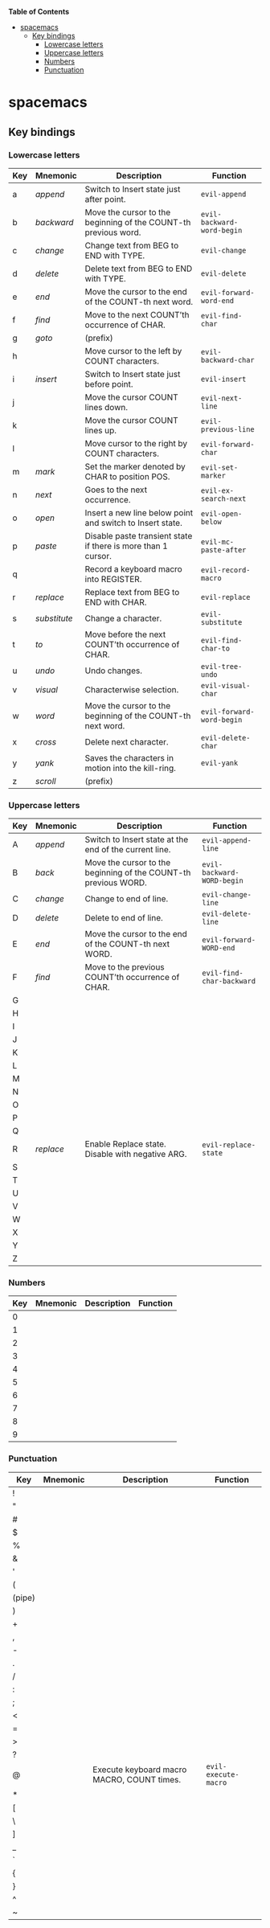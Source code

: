 <!-- markdown-toc start - Don't edit this section. Run M-x markdown-toc-refresh-toc -->
**Table of Contents**

- [spacemacs](#spacemacs)
    - [Key bindings](#key-bindings)
        - [Lowercase letters](#lowercase-letters)
        - [Uppercase letters](#uppercase-letters)
        - [Numbers](#numbers)
        - [Punctuation](#punctuation)

<!-- markdown-toc end -->
# spacemacs

## Key bindings

### Lowercase letters

| Key    | Mnemonic     | Description                                                     | Function                   |
| ------ | --------     | --------------------------------------------------------------- | ------------------------   |
| a      | *append*     | Switch to Insert state just after point.                        | `evil-append`              |
| b      | *backward*   | Move the cursor to the beginning of the COUNT-th previous word. | `evil-backward-word-begin` |
| c      | *change*     | Change text from BEG to END with TYPE.                          | `evil-change`              |
| d      | *delete*     | Delete text from BEG to END with TYPE.                          | `evil-delete`              |
| e      | *end*        | Move the cursor to the end of the COUNT-th next word.           | `evil-forward-word-end`    |
| f      | *find*       | Move to the next COUNT’th occurrence of CHAR.                   | `evil-find-char`           |
| g      | *goto*       | (prefix)                                                        |                            |
| h      |              | Move cursor to the left by COUNT characters.                    | `evil-backward-char`       |
| i      | *insert*     | Switch to Insert state just before point.                       | `evil-insert`              |
| j      |              | Move the cursor COUNT lines down.                               | `evil-next-line`           |
| k      |              | Move the cursor COUNT lines up.                                 | `evil-previous-line`       |
| l      |              | Move cursor to the right by COUNT characters.                   | `evil-forward-char`        |
| m      | *mark*       | Set the marker denoted by CHAR to position POS.                 | `evil-set-marker`          |
| n      | *next*       | Goes to the next occurrence.                                    | `evil-ex-search-next`      |
| o      | *open*       | Insert a new line below point and switch to Insert state.       | `evil-open-below`          |
| p      | *paste*      | Disable paste transient state if there is more than 1 cursor.   | `evil-mc-paste-after`      |
| q      |              | Record a keyboard macro into REGISTER.                          | `evil-record-macro`        |
| r      | *replace*    | Replace text from BEG to END with CHAR.                         | `evil-replace`             |
| s      | *substitute* | Change a character.                                             | `evil-substitute`          |
| t      | *to*         | Move before the next COUNT’th occurrence of CHAR.               | `evil-find-char-to`        |
| u      | *undo*       | Undo changes.                                                   | `evil-tree-undo`           |
| v      | *visual*     | Characterwise selection.                                        | `evil-visual-char`         |
| w      | *word*       | Move the cursor to the beginning of the COUNT-th next word.     | `evil-forward-word-begin`  |
| x      | *cross*      | Delete next character.                                          | `evil-delete-char`         |
| y      | *yank*       | Saves the characters in motion into the kill-ring.              | `evil-yank`                |
| z      | *scroll*     | (prefix)                                                        |                            |

### Uppercase letters

| Key    | Mnemonic  | Description                                                     | Function                   |
| ------ | --------  | --------------------------------------------------------------- | ------------------------   |
| A      | *append*  | Switch to Insert state at the end of the current line.          | `evil-append-line`         |
| B      | *back*    | Move the cursor to the beginning of the COUNT-th previous WORD. | `evil-backward-WORD-begin` |
| C      | *change*  | Change to end of line.                                          | `evil-change-line`         |
| D      | *delete*  | Delete to end of line.                                          | `evil-delete-line`         |
| E      | *end*     | Move the cursor to the end of the COUNT-th next WORD.           | `evil-forward-WORD-end`    |
| F      | *find*    | Move to the previous COUNT’th occurrence of CHAR.               | `evil-find-char-backward`  |
| G      |           |                                                                 |                            |
| H      |           |                                                                 |                            |
| I      |           |                                                                 |                            |
| J      |           |                                                                 |                            |
| K      |           |                                                                 |                            |
| L      |           |                                                                 |                            |
| M      |           |                                                                 |                            |
| N      |           |                                                                 |                            |
| O      |           |                                                                 |                            |
| P      |           |                                                                 |                            |
| Q      |           |                                                                 |                            |
| R      | *replace* | Enable Replace state. Disable with negative ARG.                | `evil-replace-state`       |
| S      |           |                                                                 |                            |
| T      |           |                                                                 |                            |
| U      |           |                                                                 |                            |
| V      |           |                                                                 |                            |
| W      |           |                                                                 |                            |
| X      |           |                                                                 |                            |
| Y      |           |                                                                 |                            |
| Z      |           |                                                                 |                            |

### Numbers

| Key    | Mnemonic   | Description                                                     | Function                 |
| ------ | --------   | --------------------------------------------------------------- | ------------------------ |
| 0      |            |                                                                 |                          |
| 1      |            |                                                                 |                          |
| 2      |            |                                                                 |                          |
| 3      |            |                                                                 |                          |
| 4      |            |                                                                 |                          |
| 5      |            |                                                                 |                          |
| 6      |            |                                                                 |                          |
| 7      |            |                                                                 |                          |
| 8      |            |                                                                 |                          |
| 9      |            |                                                                 |                          |

### Punctuation

| Key    | Mnemonic | Description                                                     | Function                 |
| ------ | -------- | --------------------------------------------------------------- | ------------------------ |
| !      |          |                                                                 |                          |
| "      |          |                                                                 |                          |
| #      |          |                                                                 |                          |
| $      |          |                                                                 |                          |
| %      |          |                                                                 |                          |
| &      |          |                                                                 |                          |
| '      |          |                                                                 |                          |
| (      |          |                                                                 |                          |
| (pipe) |          |                                                                 |                          |
| )      |          |                                                                 |                          |
| +      |          |                                                                 |                          |
| ,      |          |                                                                 |                          |
| -      |          |                                                                 |                          |
| .      |          |                                                                 |                          |
| /      |          |                                                                 |                          |
| :      |          |                                                                 |                          |
| ;      |          |                                                                 |                          |
| <      |          |                                                                 |                          |
| =      |          |                                                                 |                          |
| >      |          |                                                                 |                          |
| ?      |          |                                                                 |                          |
| @      |          | Execute keyboard macro MACRO, COUNT times.                      | `evil-execute-macro`     |
| \*     |          |                                                                 |                          |
| \[     |          |                                                                 |                          |
| \\     |          |                                                                 |                          |
| \]     |          |                                                                 |                          |
| \_     |          |                                                                 |                          |
| \`     |          |                                                                 |                          |
| \{     |          |                                                                 |                          |
| \}     |          |                                                                 |                          |
| ^      |          |                                                                 |                          |
| ~      |          |                                                                 |                          |
